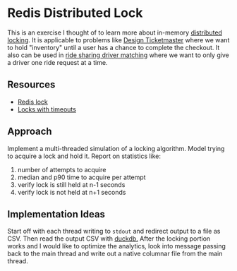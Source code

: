 # Redis Distributed Lock
This is an exercise I thought of to learn more about in-memory [distributed locking](https://www.hellointerview.com/learn/system-design/in-a-hurry/key-technologies#distributed-lock).  It is applicable to problems like [Design Ticketmaster](https://www.hellointerview.com/learn/system-design/answer-keys/ticketmaster#1-how-do-we-improve-the-booking-experience-by-reserving-tickets) where we want to hold "inventory" until a user has a chance to complete the checkout.  It also can be used in [ride sharing driver matching](https://www.hellointerview.com/learn/system-design/answer-keys/uber#3-how-do-we-prevent-multiple-ride-requests-from-being-sent-to-the-same-driver-simultaneously) where we want to only give a driver one ride request at a time.

## Resources
- [Redis lock](https://redis.io/glossary/redis-lock/)
- [Locks with timeouts](https://redis.io/ebook/part-2-core-concepts/chapter-6-application-components-in-redis/6-2-distributed-locking/6-2-5-locks-with-timeouts/)

## Approach
Implement a multi-threaded simulation of a locking algorithm.  Model trying to acquire a lock and hold it.  Report on statistics like:
1. number of attempts to acquire
2. median and p90 time to acquire per attempt
3. verify lock is still held at n-1 seconds
4. verify lock is not held at n+1 seconds

## Implementation Ideas
Start off with each thread writing to `stdout` and redirect output to a file as CSV.  Then read the output CSV with [duckdb.](https://duckdb.org/)
After the locking portion works and I would like to optimize the analytics, look into message passing back to the main thread and write out a native columnar file from the main thread.